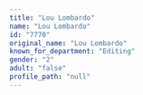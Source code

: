 ```yaml
---
title: "Lou Lombardo"
name: "Lou Lombardo"
id: "7770"
original_name: "Lou Lombardo"
known_for_department: "Editing"
gender: "2"
adult: "false"
profile_path: "null"
---
```


